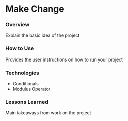 # Make Change

### Overview

Explain the basic idea of the project

### How to Use

Provides the user instructions on how to run your project

### Technologies

* Conditionals
* Modulus Operator

### Lessons Learned
Main takeaways from work on the project
